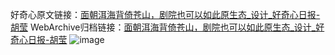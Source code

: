 好奇心原文链接：[面朝洱海背倚苍山，剧院也可以如此原生态_设计_好奇心日报-胡莹](https://www.qdaily.com/articles/1759.html)
WebArchive归档链接：[面朝洱海背倚苍山，剧院也可以如此原生态_设计_好奇心日报-胡莹](http://web.archive.org/web/20160517142215/http://www.qdaily.com:80/articles/1759.html)
![image](http://ww3.sinaimg.cn/large/007d5XDply1g3v4ksq74hj30u03ctb29)